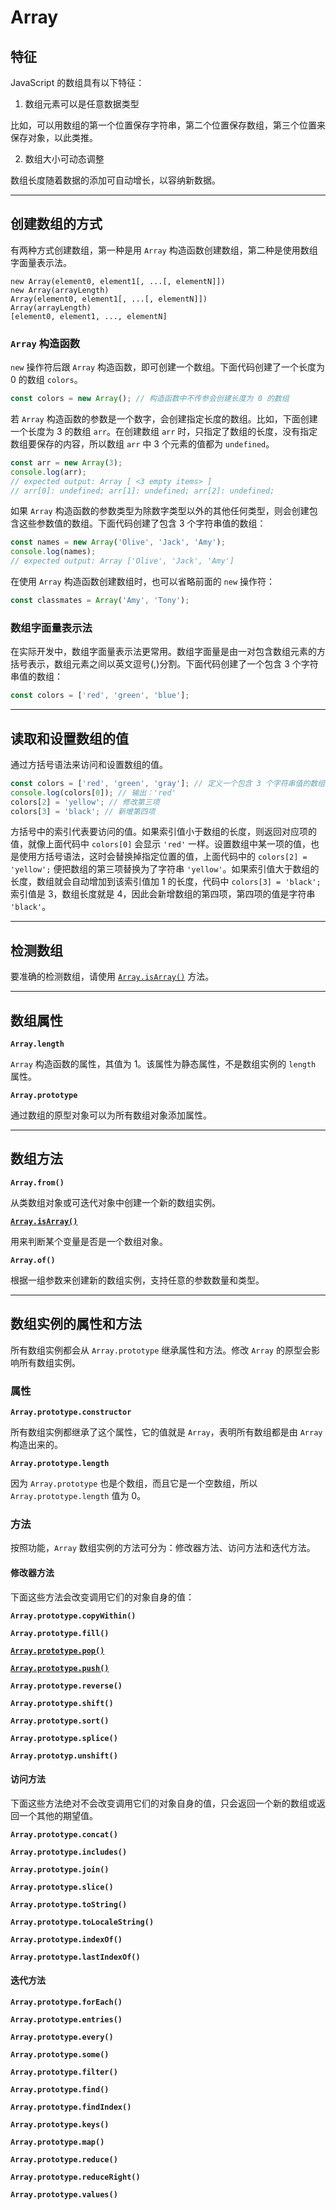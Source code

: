 # Array

## 特征

JavaScript 的数组具有以下特征：

1. 数组元素可以是任意数据类型

  比如，可以用数组的第一个位置保存字符串，第二个位置保存数组，第三个位置来保存对象，以此类推。

2. 数组大小可动态调整

  数组长度随着数据的添加可自动增长，以容纳新数据。

----

## 创建数组的方式

有两种方式创建数组，第一种是用 `Array` 构造函数创建数组，第二种是使用数组字面量表示法。

``` none
new Array(element0, element1[, ...[, elementN]])
new Array(arrayLength)
Array(element0, element1[, ...[, elementN]])
Array(arrayLength)
[element0, element1, ..., elementN]
```

### `Array` 构造函数

`new` 操作符后跟 `Array` 构造函数，即可创建一个数组。下面代码创建了一个长度为 0 的数组 `colors`。

``` js
const colors = new Array(); // 构造函数中不传参会创建长度为 0 的数组
```

若 `Array` 构造函数的参数是一个数字，会创建指定长度的数组。比如，下面创建一个长度为 3 的数组 `arr`。在创建数组 `arr` 时，只指定了数组的长度，没有指定数组要保存的内容，所以数组 `arr` 中 3 个元素的值都为 `undefined`。

``` js
const arr = new Array(3);
console.log(arr);
// expected output: Array [ <3 empty items> ]
// arr[0]: undefined; arr[1]: undefined; arr[2]: undefined;
```

如果 `Array` 构造函数的参数类型为除数字类型以外的其他任何类型，则会创建包含这些参数值的数组。下面代码创建了包含 3 个字符串值的数组：

``` js
const names = new Array('Olive', 'Jack', 'Amy');
console.log(names);
// expected output: Array ['Olive', 'Jack', 'Amy']
```

在使用 `Array` 构造函数创建数组时，也可以省略前面的 `new` 操作符：

``` js
const classmates = Array('Amy', 'Tony');
```

### 数组字面量表示法

在实际开发中，数组字面量表示法更常用。数组字面量是由一对包含数组元素的方括号表示，数组元素之间以英文逗号(,)分割。下面代码创建了一个包含 3 个字符串值的数组：

``` js
const colors = ['red', 'green', 'blue'];
```

----

## 读取和设置数组的值

通过方括号语法来访问和设置数组的值。

``` js
const colors = ['red', 'green', 'gray']; // 定义一个包含 3 个字符串值的数组
console.log(colors[0]); // 输出：'red'
colors[2] = 'yellow'; // 修改第三项
colors[3] = 'black'; // 新增第四项
```

方括号中的索引代表要访问的值。如果索引值小于数组的长度，则返回对应项的值，就像上面代码中 `colors[0]` 会显示 `'red'` 一样。设置数组中某一项的值，也是使用方括号语法，这时会替换掉指定位置的值，上面代码中的 `colors[2] = 'yellow';` 便把数组的第三项替换为了字符串 `'yellow'`。如果索引值大于数组的长度，数组就会自动增加到该索引值加 1 的长度，代码中 `colors[3] = 'black';` 索引值是 3，数组长度就是 4，因此会新增数组的第四项，第四项的值是字符串 `'black'`。

----

## 检测数组

要准确的检测数组，请使用 [`Array.isArray()`](/Global_Objects/Array/isArray.html) 方法。

----

## 数组属性

**`Array.length`**

`Array` 构造函数的属性，其值为 1。该属性为静态属性，不是数组实例的 `length` 属性。

**`Array.prototype`**

通过数组的原型对象可以为所有数组对象添加属性。

----

## 数组方法

**`Array.from()`**

从类数组对象或可迭代对象中创建一个新的数组实例。

[**`Array.isArray()`**](/Global_Objects/Array/isArray.html)

用来判断某个变量是否是一个数组对象。

**`Array.of()`**

根据一组参数来创建新的数组实例，支持任意的参数数量和类型。

----

## 数组实例的属性和方法

所有数组实例都会从 `Array.prototype` 继承属性和方法。修改 `Array` 的原型会影响所有数组实例。

### 属性

**`Array.prototype.constructor`**

所有数组实例都继承了这个属性，它的值就是 `Array`，表明所有数组都是由 `Array` 构造出来的。

**`Array.prototype.length`**

因为 `Array.prototype` 也是个数组，而且它是一个空数组，所以 `Array.prototype.length` 值为 0。

### 方法

按照功能，`Array` 数组实例的方法可分为：修改器方法、访问方法和迭代方法。

#### 修改器方法

下面这些方法会改变调用它们的对象自身的值：

**`Array.prototype.copyWithin()`**

**`Array.prototype.fill()`**

[**`Array.prototype.pop()`**](/Global_Objects/Array/pop.html)

[**`Array.prototype.push()`**](/Global_Objects/Array/push.html)

**`Array.prototype.reverse()`**

**`Array.prototype.shift()`**

**`Array.prototype.sort()`**

**`Array.prototype.splice()`**

**`Array.prototyp.unshift()`**

#### 访问方法

下面这些方法绝对不会改变调用它们的对象自身的值，只会返回一个新的数组或返回一个其他的期望值。

**`Array.prototype.concat()`**

**`Array.prototype.includes()`**

**`Array.prototype.join()`**

**`Array.prototype.slice()`**

**`Array.prototype.toString()`**

**`Array.prototype.toLocaleString()`**

**`Array.prototype.indexOf()`**

**`Array.prototype.lastIndexOf()`**

#### 迭代方法

**`Array.prototype.forEach()`**

**`Array.prototype.entries()`**

**`Array.prototype.every()`**

**`Array.prototype.some()`**

**`Array.prototype.filter()`**

**`Array.prototype.find()`**

**`Array.prototype.findIndex()`**

**`Array.prototype.keys()`**

**`Array.prototype.map()`**

**`Array.prototype.reduce()`**

**`Array.prototype.reduceRight()`**

**`Array.prototype.values()`**
